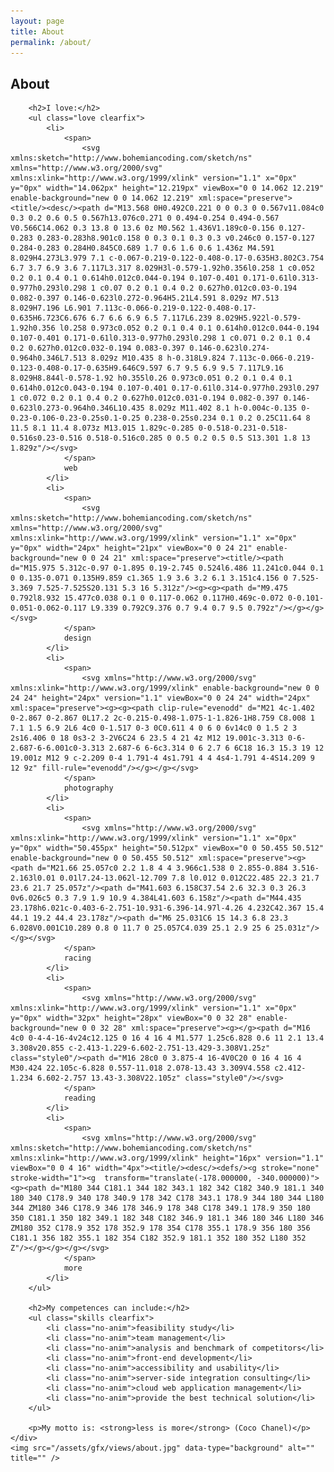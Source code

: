 ```yaml
---
layout: page
title: About
permalink: /about/
---
```


<section class="page-view about-view">
	<div class="content">
		<h1>About</h1>

		<h2>I love:</h2>
		<ul class="love clearfix">
			<li>
				<span>
					<svg xmlns:sketch="http://www.bohemiancoding.com/sketch/ns" xmlns="http://www.w3.org/2000/svg" xmlns:xlink="http://www.w3.org/1999/xlink" version="1.1" x="0px" y="0px" width="14.062px" height="12.219px" viewBox="0 0 14.062 12.219" enable-background="new 0 0 14.062 12.219" xml:space="preserve"><title/><desc/><path d="M13.568 0H0.492C0.221 0 0 0.3 0 0.567v11.084c0 0.3 0.2 0.6 0.5 0.567h13.076c0.271 0 0.494-0.254 0.494-0.567 V0.566C14.062 0.3 13.8 0 13.6 0z M0.562 1.436V1.189c0-0.156 0.127-0.283 0.283-0.283h8.901c0.158 0 0.3 0.1 0.3 0.3 v0.246c0 0.157-0.127 0.284-0.283 0.284H0.845C0.689 1.7 0.6 1.6 0.6 1.436z M4.591 8.029H4.273L3.979 7.1 c-0.067-0.219-0.122-0.408-0.17-0.635H3.802C3.754 6.7 3.7 6.9 3.6 7.117L3.317 8.029H3l-0.579-1.92h0.356l0.258 1 c0.052 0.2 0.1 0.4 0.1 0.614h0.012c0.044-0.194 0.107-0.401 0.171-0.61l0.313-0.977h0.293l0.298 1 c0.07 0.2 0.1 0.4 0.2 0.627h0.012c0.03-0.194 0.082-0.397 0.146-0.623l0.272-0.964H5.21L4.591 8.029z M7.513 8.029H7.196 L6.901 7.113c-0.066-0.219-0.122-0.408-0.17-0.635H6.723C6.676 6.7 6.6 6.9 6.5 7.117L6.239 8.029H5.922l-0.579-1.92h0.356 l0.258 0.973c0.052 0.2 0.1 0.4 0.1 0.614h0.012c0.044-0.194 0.107-0.401 0.171-0.61l0.313-0.977h0.293l0.298 1 c0.071 0.2 0.1 0.4 0.2 0.627h0.012c0.032-0.194 0.083-0.397 0.146-0.623l0.274-0.964h0.346L7.513 8.029z M10.435 8 h-0.318L9.824 7.113c-0.066-0.219-0.123-0.408-0.17-0.635H9.646C9.597 6.7 9.5 6.9 9.5 7.117L9.16 8.029H8.844l-0.578-1.92 h0.355l0.26 0.973c0.051 0.2 0.1 0.4 0.1 0.614h0.012c0.043-0.194 0.107-0.401 0.17-0.61l0.314-0.977h0.293l0.297 1 c0.072 0.2 0.1 0.4 0.2 0.627h0.012c0.031-0.194 0.082-0.397 0.146-0.623l0.273-0.964h0.346L10.435 8.029z M11.402 8.1 h-0.004c-0.135 0-0.23-0.106-0.23-0.25s0.1-0.25 0.238-0.25s0.234 0.1 0.2 0.25C11.64 8 11.5 8.1 11.4 8.073z M13.015 1.829c-0.285 0-0.518-0.231-0.518-0.516s0.23-0.516 0.518-0.516c0.285 0 0.5 0.2 0.5 0.5 S13.301 1.8 13 1.829z"/></svg>
				</span>
				web
			</li>
			<li>
				<span>
					<svg xmlns:sketch="http://www.bohemiancoding.com/sketch/ns" xmlns="http://www.w3.org/2000/svg" xmlns:xlink="http://www.w3.org/1999/xlink" version="1.1" x="0px" y="0px" width="24px" height="21px" viewBox="0 0 24 21" enable-background="new 0 0 24 21" xml:space="preserve"><title/><path d="M15.975 5.312c-0.97 0-1.895 0.19-2.745 0.524l6.486 11.241c0.044 0.1 0 0.135-0.071 0.135H9.859 c1.365 1.9 3.6 3.2 6.1 3.151c4.156 0 7.525-3.369 7.525-7.525S20.131 5.3 16 5.312z"/><g><g><path d="M9.475 0.792l8.932 15.477c0.038 0.1 0 0.117-0.062 0.117H0.469c-0.072 0-0.101-0.051-0.062-0.117 L9.339 0.792C9.376 0.7 9.4 0.7 9.5 0.792z"/></g></g></svg>
				</span>
				design
			</li>
			<li>
				<span>
					<svg xmlns="http://www.w3.org/2000/svg" xmlns:xlink="http://www.w3.org/1999/xlink" enable-background="new 0 0 24 24" height="24px" version="1.1" viewBox="0 0 24 24" width="24px" xml:space="preserve"><g><g><path clip-rule="evenodd" d="M21 4c-1.402 0-2.867 0-2.867 0L17.2 2c-0.215-0.498-1.075-1-1.826-1H8.759 C8.008 1 7.1 1.5 6.9 2L6 4c0 0-1.517 0-3 0C0.611 4 0 6 0 6v14c0 0 1.5 2 3 2s16.406 0 18 0s3-2 3-2V6C24 6 23.5 4 21 4z M12 19.001c-3.313 0-6-2.687-6-6.001c0-3.313 2.687-6 6-6c3.314 0 6 2.7 6 6C18 16.3 15.3 19 12 19.001z M12 9 c-2.209 0-4 1.791-4 4s1.791 4 4 4s4-1.791 4-4S14.209 9 12 9z" fill-rule="evenodd"/></g></g></svg>
				</span>
				photography
			</li>
			<li>
				<span>
					<svg xmlns="http://www.w3.org/2000/svg" xmlns:xlink="http://www.w3.org/1999/xlink" version="1.1" x="0px" y="0px" width="50.455px" height="50.512px" viewBox="0 0 50.455 50.512" enable-background="new 0 0 50.455 50.512" xml:space="preserve"><g><path d="M21.66 25.057c0 2.2 1.8 4 4 3.966c1.538 0 2.855-0.884 3.516-2.163l0.01 0.01l7.24-13.062l-12.709 7.8 l0.012 0.012C22.485 22.3 21.7 23.6 21.7 25.057z"/><path d="M41.603 6.158C37.54 2.6 32.3 0.3 26.3 0v6.026c5 0.3 7.9 1.9 10.9 4.384L41.603 6.158z"/><path d="M44.435 23.178h6.021c-0.403-6-2.751-10.931-6.396-14.97l-4.26 4.232C42.367 15.4 44.1 19.2 44.4 23.178z"/><path d="M6 25.031C6 15 14.3 6.8 23.3 6.028V0.001C10.289 0.8 0 11.7 0 25.057C4.039 25.1 2.9 25 6 25.031z"/></g></svg>
				</span>
				racing
			</li>
			<li>
				<span>
					<svg xmlns="http://www.w3.org/2000/svg" xmlns:xlink="http://www.w3.org/1999/xlink" version="1.1" x="0px" y="0px" width="32px" height="28px" viewBox="0 0 32 28" enable-background="new 0 0 32 28" xml:space="preserve"><g></g><path d="M16 4c0 0-4-4-16-4v24c12.125 0 16 4 16 4 M1.577 1.25c6.828 0.6 11 2.1 13.4 3.308v20.855 c-2.413-1.229-6.602-2.751-13.429-3.308V1.25z" class="style0"/><path d="M16 28c0 0 3.875-4 16-4V0C20 0 16 4 16 4 M30.424 22.105c-6.828 0.557-11.018 2.078-13.43 3.309V4.558 c2.412-1.234 6.602-2.757 13.43-3.308V22.105z" class="style0"/></svg>
				</span>
				reading
			</li>
			<li>
				<span>
					<svg xmlns="http://www.w3.org/2000/svg" xmlns:sketch="http://www.bohemiancoding.com/sketch/ns" xmlns:xlink="http://www.w3.org/1999/xlink" height="16px" version="1.1" viewBox="0 0 4 16" width="4px"><title/><desc/><defs/><g stroke="none" stroke-width="1"><g  transform="translate(-178.000000, -340.000000)"><g><path d="M180 344 C181.1 344 182 343.1 182 342 C182 340.9 181.1 340 180 340 C178.9 340 178 340.9 178 342 C178 343.1 178.9 344 180 344 L180 344 ZM180 346 C178.9 346 178 346.9 178 348 C178 349.1 178.9 350 180 350 C181.1 350 182 349.1 182 348 C182 346.9 181.1 346 180 346 L180 346 ZM180 352 C178.9 352 178 352.9 178 354 C178 355.1 178.9 356 180 356 C181.1 356 182 355.1 182 354 C182 352.9 181.1 352 180 352 L180 352 Z"/></g></g></g></svg>
				</span>
				more
			</li>
		</ul>

		<h2>My competences can include:</h2>
		<ul class="skills clearfix">
			<li class="no-anim">feasibility study</li>
			<li class="no-anim">team management</li>
			<li class="no-anim">analysis and benchmark of competitors</li>
			<li class="no-anim">front-end development</li>
			<li class="no-anim">accessibility and usability</li>
			<li class="no-anim">server-side integration consulting</li>
			<li class="no-anim">cloud web application management</li>
			<li class="no-anim">provide the best technical solution</li>
		</ul>

		<p>My motto is: <strong>less is more</strong> (Coco Chanel)</p>
	</div>
	<img src="/assets/gfx/views/about.jpg" data-type="background" alt="" title="" />
</section>

